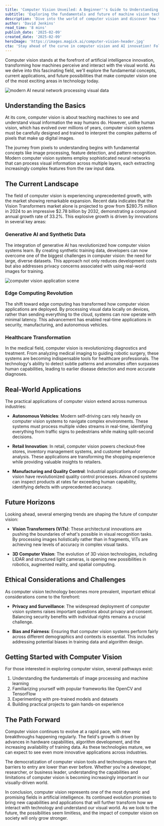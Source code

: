 ```yaml
---
title: 'Computer Vision Unveiled: A Beginner''s Guide to Understanding Visual AI'
subtitle: 'Exploring the fundamentals and future of machine vision technology'
description: 'Dive into the world of computer vision and discover how this revolutionary technology is transforming industries through AI-powered visual understanding. From autonomous vehicles to healthcare diagnostics, learn about the fundamental concepts, current applications, and future possibilities that make computer vision one of today''s most exciting technological frontiers.'
author: 'David Jenkins'
read_time: '8 mins'
publish_date: '2025-02-09'
created_date: '2025-02-09'
heroImage: 'https://images.magick.ai/computer-vision-header.jpg'
cta: 'Stay ahead of the curve in computer vision and AI innovation! Follow us on LinkedIn for regular updates on breakthrough technologies and industry insights that are shaping the future of visual AI.'
---
```


Computer vision stands at the forefront of artificial intelligence innovation, transforming how machines perceive and interact with the visual world. As we delve into this fascinating field, we'll explore the fundamental concepts, current applications, and future possibilities that make computer vision one of the most exciting areas in technology today.

![modern AI neural network processing visual data](https://i.magick.ai/PIXE/1739135945584_magick_img.webp)

## Understanding the Basics

At its core, computer vision is about teaching machines to see and understand visual information the way humans do. However, unlike human vision, which has evolved over millions of years, computer vision systems must be carefully designed and trained to interpret the complex patterns of pixels that make up digital images.

The journey from pixels to understanding begins with fundamental concepts like image processing, feature detection, and pattern recognition. Modern computer vision systems employ sophisticated neural networks that can process visual information across multiple layers, each extracting increasingly complex features from the raw input data.

## The Current Landscape

The field of computer vision is experiencing unprecedented growth, with the market showing remarkable expansion. Recent data indicates that the Vision Transformers market alone is projected to grow from $280.75 million in 2024 to an impressive $2.78 billion by 2032, demonstrating a compound annual growth rate of 33.2%. This explosive growth is driven by innovations in several key areas:

### Generative AI and Synthetic Data

The integration of generative AI has revolutionized how computer vision systems learn. By creating synthetic training data, developers can now overcome one of the biggest challenges in computer vision: the need for large, diverse datasets. This approach not only reduces development costs but also addresses privacy concerns associated with using real-world images for training.

![computer vision application scene](https://i.magick.ai/PIXE/1739135945580_magick_img.webp)

### Edge Computing Revolution

The shift toward edge computing has transformed how computer vision applications are deployed. By processing visual data locally on devices, rather than sending everything to the cloud, systems can now operate with minimal latency. This advancement has enabled real-time applications in security, manufacturing, and autonomous vehicles.

### Healthcare Transformation

In the medical field, computer vision is revolutionizing diagnostics and treatment. From analyzing medical imaging to guiding robotic surgery, these systems are becoming indispensable tools for healthcare professionals. The technology's ability to detect subtle patterns and anomalies often surpasses human capabilities, leading to earlier disease detection and more accurate diagnoses.

## Real-World Applications

The practical applications of computer vision extend across numerous industries:

- **Autonomous Vehicles**: Modern self-driving cars rely heavily on computer vision systems to navigate complex environments. These systems must process multiple video streams in real-time, identifying everything from traffic signs to pedestrians while making split-second decisions.

- **Retail Innovation**: In retail, computer vision powers checkout-free stores, inventory management systems, and customer behavior analysis. These applications are transforming the shopping experience while providing valuable insights to retailers.

- **Manufacturing and Quality Control**: Industrial applications of computer vision have revolutionized quality control processes. Advanced systems can inspect products at rates far exceeding human capability, identifying defects with unprecedented accuracy.

## Future Horizons

Looking ahead, several emerging trends are shaping the future of computer vision:

- **Vision Transformers (ViTs)**: These architectural innovations are pushing the boundaries of what's possible in visual recognition tasks. By processing images holistically rather than in fragments, ViTs are achieving new levels of accuracy in complex visual tasks.

- **3D Computer Vision**: The evolution of 3D vision technologies, including LIDAR and structured light cameras, is opening new possibilities in robotics, augmented reality, and spatial computing.

## Ethical Considerations and Challenges

As computer vision technology becomes more prevalent, important ethical considerations come to the forefront:

- **Privacy and Surveillance**: The widespread deployment of computer vision systems raises important questions about privacy and consent. Balancing security benefits with individual rights remains a crucial challenge.

- **Bias and Fairness**: Ensuring that computer vision systems perform fairly across different demographics and contexts is essential. This includes addressing potential biases in training data and algorithm design.

## Getting Started with Computer Vision

For those interested in exploring computer vision, several pathways exist:

1. Understanding the fundamentals of image processing and machine learning
2. Familiarizing yourself with popular frameworks like OpenCV and TensorFlow
3. Experimenting with pre-trained models and datasets
4. Building practical projects to gain hands-on experience

## The Path Forward

Computer vision continues to evolve at a rapid pace, with new breakthroughs happening regularly. The field's growth is driven by advances in hardware capabilities, algorithm development, and the increasing availability of training data. As these technologies mature, we can expect to see even more innovative applications across industries.

The democratization of computer vision tools and technologies means that barriers to entry are lower than ever before. Whether you're a developer, researcher, or business leader, understanding the capabilities and limitations of computer vision is becoming increasingly important in our visually-driven world.

In conclusion, computer vision represents one of the most dynamic and promising fields in artificial intelligence. Its continued evolution promises to bring new capabilities and applications that will further transform how we interact with technology and understand our visual world. As we look to the future, the possibilities seem limitless, and the impact of computer vision on society will only grow stronger.